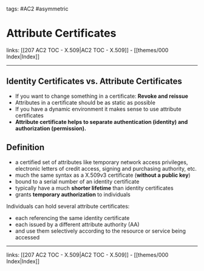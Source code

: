 tags: #AC2 #asymmetric 

# Attribute Certificates

links: [[207 AC2 TOC - X.509|AC2 TOC - X.509]] - [[themes/000 Index|Index]]

---

## Identity Certificates vs. Attribute Certificates

* If you want to change something in a certificate: **Revoke and reissue**
* Attributes in a certificate should be as static as possible
* If you have a dynamic environment it makes sense to use attribute certificates
* **Attribute certificate helps to separate authentication (identity) and authorization (permission).**

## Definition

- a certified set of attributes like temporary network access privileges, electronic letters of credit access, signing and purchasing authority, etc.
- much the same syntax as a X.509v3 certificate (**without a public key**)    
- bound to a serial number of an identity certificate 
- typically have a much **shorter lifetime** than identity certificates 
- grants **temporary authorization** to individuals

Individuals can hold several attribute certificates:

- each referencing the same identity certificate  
- each issued by a different attribute authority (AA)  
- and use them selectively according to the resource or service being accessed

---
links: [[207 AC2 TOC - X.509|AC2 TOC - X.509]] - [[themes/000 Index|Index]]